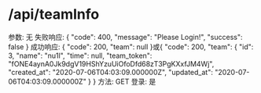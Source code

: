 # /api/teamInfo

参数: 无
失败响应: {
"code": 400,
"message": "Please Login!",
"success": false
}
成功响应: {
"code": 200,
"team": null
}或{
"code": 200,
"team": {
"id": 3,
"name": "nu1l",
"time": null,
"team_token": "fONE4aynA0Jk9dgV19HShYzuUiOfoDfd68zT3PgKXxfJM4Wj",
"created_at": "2020-07-06T04:03:09.000000Z",
"updated_at": "2020-07-06T04:03:09.000000Z"
}
}
方法: GET
登录: 是
